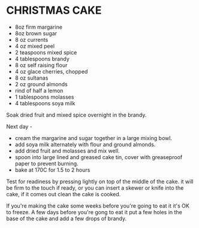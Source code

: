 # CHRISTMAS CAKE

- 8oz firm margarine
- 8oz brown sugar
- 8 oz currents
- 4 oz mixed peel
- 2 teaspoons mixed spice
- 4 tablespoons brandy
- 8 oz self raising flour
- 4 oz glace cherries, chopped
- 8 oz sultanas
- 2 oz ground almonds
- rind of half a lemon
- 1 tablespoons molasses
- 4 tablespoons soya milk

Soak dried fruit and mixed spice overnight in the brandy.

Next day -

- cream the margarine and sugar together in a large mixing bowl.
- add soya milk alternately with flour and ground almonds.
- add dried fruit and molasses and mix well.
- spoon into large lined and greased cake tin, cover with greaseproof paper to prevent burning.
- bake at 170C for 1.5 to 2 hours

Test for readiness by pressing lightly on top of the middle of the cake. it will be firm to the touch if ready, or you can insert a skewer or knife into the cake, if it comes out clean the cake is cooked.

If you're making the cake some weeks before you're going to eat it it's OK to freeze. A few days before you're gong to eat it put a few holes in the base of the cake and add a few drops of brandy.
